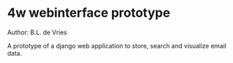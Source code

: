 # 4w webinterface prototype

Author: B.L. de Vries

A prototype of a django web application to store, search and visualize email data.
